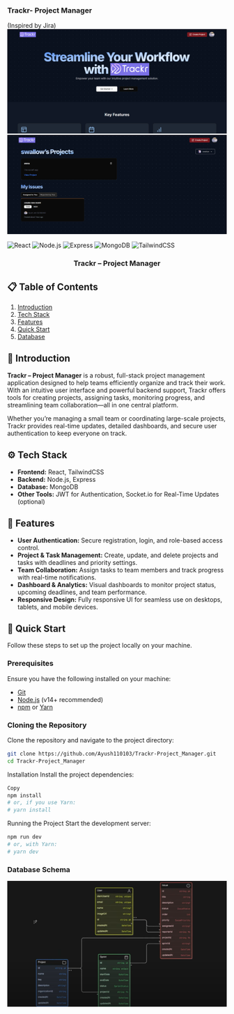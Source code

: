 ### Trackr- Project Manager

(Inspired by Jira)
![1738799164033](image/README/1738799164033.png)
![1738799234322](image/README/1738799234322.png)

<div>
  <img src="https://img.shields.io/badge/-React-black?style=for-the-badge&logo=react&logoColor=61DAFB&color=000000" alt="React" />
  <img src="https://img.shields.io/badge/-Node.js-black?style=for-the-badge&logo=node-dot-js&logoColor=339933&color=000000" alt="Node.js" />
  <img src="https://img.shields.io/badge/-Express-black?style=for-the-badge&logo=express&logoColor=000000&color=000000" alt="Express" />
  <img src="https://img.shields.io/badge/-MongoDB-black?style=for-the-badge&logo=mongodb&logoColor=white&color=47A248" alt="MongoDB" />
  <img src="https://img.shields.io/badge/-Tailwind_CSS-black?style=for-the-badge&logo=tailwindcss&logoColor=white&color=06B6D4" alt="TailwindCSS" />
</div>

<h3 align="center">Trackr – Project Manager</h3>

## 📋 Table of Contents

1. [Introduction](#introduction)
2. [Tech Stack](#tech-stack)
3. [Features](#features)
4. [Quick Start](#quick-start)
5. [Database](#Database)

## 🤖 Introduction

**Trackr – Project Manager** is a robust, full-stack project management application designed to help teams efficiently organize and track their work. With an intuitive user interface and powerful backend support, Trackr offers tools for creating projects, assigning tasks, monitoring progress, and streamlining team collaboration—all in one central platform.

Whether you’re managing a small team or coordinating large-scale projects, Trackr provides real-time updates, detailed dashboards, and secure user authentication to keep everyone on track.

## ⚙️ Tech Stack

- **Frontend:** React, TailwindCSS
- **Backend:** Node.js, Express
- **Database:** MongoDB
- **Other Tools:** JWT for Authentication, Socket.io for Real-Time Updates (optional)

## 🔋 Features

- **User Authentication:** Secure registration, login, and role-based access control.
- **Project & Task Management:** Create, update, and delete projects and tasks with deadlines and priority settings.
- **Team Collaboration:** Assign tasks to team members and track progress with real-time notifications.
- **Dashboard & Analytics:** Visual dashboards to monitor project status, upcoming deadlines, and team performance.
- **Responsive Design:** Fully responsive UI for seamless use on desktops, tablets, and mobile devices.

## 🤸 Quick Start

Follow these steps to set up the project locally on your machine.

### Prerequisites

Ensure you have the following installed on your machine:

- [Git](https://git-scm.com/)
- [Node.js](https://nodejs.org/en/) (v14+ recommended)
- [npm](https://www.npmjs.com/) or [Yarn](https://yarnpkg.com/)



### Cloning the Repository

Clone the repository and navigate to the project directory:

```bash
git clone https://github.com/Ayush110103/Trackr-Project_Manager.git
cd Trackr-Project_Manager
```
Installation
Install the project dependencies:

```bash
Copy
npm install
# or, if you use Yarn:
# yarn install
```
Running the Project
Start the development server:

```bash
npm run dev
# or, with Yarn:
# yarn dev
```

### Database Schema
![1738912770919](image/README/1738912770919.png)
